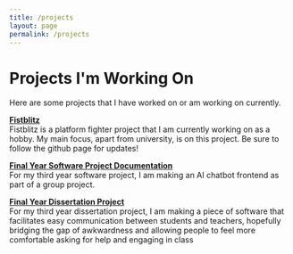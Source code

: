 ```yaml
---
title: /projects
layout: page
permalink: /projects
---
```


# Projects I'm Working On 
Here are some projects that I have worked on or am working on currently.

[**Fistblitz**](https://shebbgames.itch.io/fistblitz)\
Fistblitz is a platform fighter project that I am currently working on as a hobby. My main focus, apart from university, is on this project. Be sure to follow the github page for updates!

[**Final Year Software Project Documentation**](https://sebaprenovost.com/Greggs-Project/)\
For my third year software project, I am making an AI chatbot frontend as part of a group project.

[**Final Year Dissertation Project**](https://project.sebaprenovost.com/)\
For my third year dissertation project, I am making a piece of software that facilitates easy communication between students and teachers, hopefully bridging the gap of awkwardness and allowing people to feel more comfortable asking for help and engaging in class
